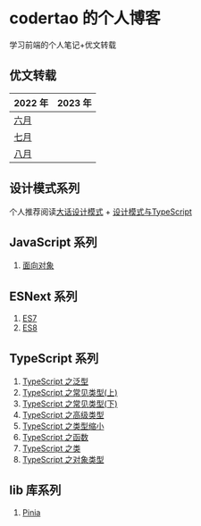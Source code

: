 # codertao 的个人博客

学习前端的个人笔记+优文转载

## 优文转载

| 2022 年                                            | 2023 年 |
| -------------------------------------------------- | ------- |
| [六月](https://github.com/likesandy/blog/issues/3) |         |
| [七月](https://github.com/likesandy/blog/issues/4) |         |
| [八月](https://github.com/likesandy/blog/issues/15) |         |

## 设计模式系列

个人推荐阅读[大话设计模式](https://book.douban.com/subject/2334288/) + [设计模式与TypeScript](https://refactoringguru.cn/design-patterns/typescript)

## JavaScript 系列

1. [面向对象](https://github.com/likesandy/blog/issues/14)

## ESNext 系列

1. [ES7](https://github.com/likesandy/blog/issues/5)
2. [ES8](https://github.com/likesandy/blog/issues/6)
<!-- 3. [ES9]()
3. [ES10]()
4. [ES11]()
5. [ES12]()
6. [ES13]() -->

## TypeScript 系列

1. [TypeScript 之泛型](https://github.com/likesandy/blog/issues/1)
2. [TypeScript 之常见类型(上)](https://github.com/likesandy/blog/issues/2)
3. [TypeScript 之常见类型(下)](https://github.com/likesandy/blog/issues/7)
4. [TypeScript 之高级类型](https://github.com/likesandy/blog/issues/15)
5. [TypeScript 之类型缩小](https://github.com/likesandy/blog/issues/8)
6. [TypeScript 之函数](https://github.com/likesandy/blog/issues/9)
7. [TypeScript 之类](https://github.com/likesandy/blog/issues/10)
8. [TypeScript 之对象类型](https://github.com/likesandy/blog/issues/11)

<!-- 泛型:类型参数化 -->

## lib 库系列

1. [Pinia](https://github.com/likesandy/blog/issues/12)
